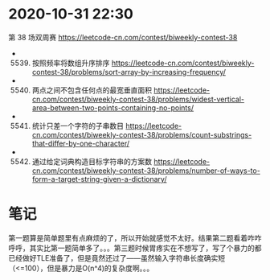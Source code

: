 
# 2020-10-31 22:30

第 38 场双周赛 https://leetcode-cn.com/contest/biweekly-contest-38
- 5539. 按照频率将数组升序排序 https://leetcode-cn.com/contest/biweekly-contest-38/problems/sort-array-by-increasing-frequency/
- 5540. 两点之间不包含任何点的最宽垂直面积 https://leetcode-cn.com/contest/biweekly-contest-38/problems/widest-vertical-area-between-two-points-containing-no-points/
- 5541. 统计只差一个字符的子串数目 https://leetcode-cn.com/contest/biweekly-contest-38/problems/count-substrings-that-differ-by-one-character/
- 5542. 通过给定词典构造目标字符串的方案数 https://leetcode-cn.com/contest/biweekly-contest-38/problems/number-of-ways-to-form-a-target-string-given-a-dictionary/

# 笔记

第一题算是简单题里有点麻烦的了，所以开始就感觉不太好。结果第二题看着咋咋呼呼，其实比第一题简单多了。。。第三题时候胃疼实在不想写了，写了个暴力的都已经做好TLE准备了，但是竟然还过了——虽然输入字符串长度确实短（<=100），但是暴力是O(n^4)的复杂度啊。。。
